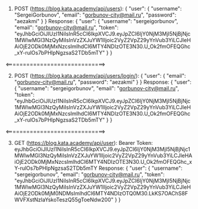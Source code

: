 1) POST (https://blog.kata.academy/api/users):
  {
  "user": {
    "username": "SergeiGorbunov",
    "email": "gorbunov-city@mail.ru",
    "password": "aezakmi"
  }
}
Response:
{
    "user": {
        "username": "sergeigorbunov",
        "email": "gorbunov-city@mail.ru",
        "token": "eyJhbGciOiJIUzI1NiIsInR5cCI6IkpXVCJ9.eyJpZCI6IjY0NjM3MjI5NjBjNjc1MWIwMGI3NzQyMiIsInVzZXJuYW1lIjoic2VyZ2VpZ29yYnVub3YiLCJleHAiOjE2ODk0MjMxNzcsImlhdCI6MTY4NDIzOTE3N30.U_Ok2fmOFEQGhc_xY-rulOs7bPHlpNgzsaS2TDb5mTY"
    }
}

<=============================>

2) POST (https://blog.kata.academy/api/users/login/):
{
  "user": {
    "email": "gorbunov-city@mail.ru",
    "password": "aezakmi"
  }
}
Response: 
{
    "user": {
        "username": "sergeigorbunov",
        "email": "gorbunov-city@mail.ru",
        "token": "eyJhbGciOiJIUzI1NiIsInR5cCI6IkpXVCJ9.eyJpZCI6IjY0NjM3MjI5NjBjNjc1MWIwMGI3NzQyMiIsInVzZXJuYW1lIjoic2VyZ2VpZ29yYnVub3YiLCJleHAiOjE2ODk0MjMxNzcsImlhdCI6MTY4NDIzOTE3N30.U_Ok2fmOFEQGhc_xY-rulOs7bPHlpNgzsaS2TDb5mTY"
    }
}

<=============================>

3) GET (https://blog.kata.academy/api/user):
Bearer Token: eyJhbGciOiJIUzI1NiIsInR5cCI6IkpXVCJ9.eyJpZCI6IjY0NjM3MjI5NjBjNjc1MWIwMGI3NzQyMiIsInVzZXJuYW1lIjoic2VyZ2VpZ29yYnVub3YiLCJleHAiOjE2ODk0MjMxNzcsImlhdCI6MTY4NDIzOTE3N30.U_Ok2fmOFEQGhc_xY-rulOs7bPHlpNgzsaS2TDb5mTY
Response:
{
    "user": {
        "username": "sergeigorbunov",
        "email": "gorbunov-city@mail.ru",
        "token": "eyJhbGciOiJIUzI1NiIsInR5cCI6IkpXVCJ9.eyJpZCI6IjY0NjM3MjI5NjBjNjc1MWIwMGI3NzQyMiIsInVzZXJuYW1lIjoic2VyZ2VpZ29yYnVub3YiLCJleHAiOjE2ODk0MjM0NDMsImlhdCI6MTY4NDIzOTQ0M30.LkKS7OAChS8FWVFXstNzIaYskoTeszQ55gToeNdw200"
    }
}
